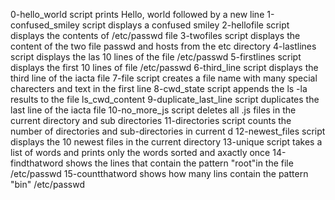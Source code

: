 0-hello_world script prints Hello, world followed by a new line
1-confused_smiley script displays a confused smiley
2-hellofile script displays the contents of /etc/passwd file 
3-twofiles script displays the content of the two file passwd and hosts from the etc directory
4-lastlines script displays the las 10 lines of the file /etc/passwd
5-firstlines script displays the first 10 lines of file /etc/passwd
6-third_line script displays the third line of the iacta file 
7-file script creates a file name with many special charecters and text in the first line 
8-cwd_state script appends the ls -la results to the file ls_cwd_content
9-duplicate_last_line script duplicates the last line of the iacta file
10-no_more_js script deletes all .js files in the current directory and sub directories
11-directories script counts the number of directories and sub-directories in current d
12-newest_files script displays the 10 newest files in the current directory
13-unique script takes a list of words and prints only the words sorted and axactly once 
14-findthatword shows the lines that contain the pattern "root"in the file /etc/passwd
15-countthatword shows how many lins contain the pattern "bin" /etc/passwd
